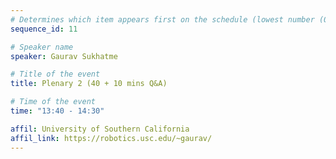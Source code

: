 ```yaml
---
# Determines which item appears first on the schedule (lowest number (0) appears first)
sequence_id: 11

# Speaker name
speaker: Gaurav Sukhatme

# Title of the event
title: Plenary 2 (40 + 10 mins Q&A)

# Time of the event
time: "13:40 - 14:30" 

affil: University of Southern California
affil_link: https://robotics.usc.edu/~gaurav/
---
```



